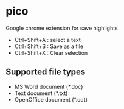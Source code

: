 # pico
Google chrome extension for save highlights

- Ctrl+Shift+A : select a text
- Ctrl+Shift+S : Save as a file
- Ctrl+Shift+X : Clear selection

## Supported file types

- MS Word document (*.doc)
- Text document (*.txt)
- OpenOffice document (*.odt)
